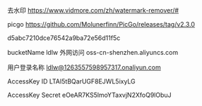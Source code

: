 去水印
https://www.vidmore.com/zh/watermark-remover/#

picgo
https://github.com/Molunerfinn/PicGo/releases/tag/v2.3.0

d5abc7210dce76542a9ba72e56d11f5c

bucketName
ldlw
外网访问
oss-cn-shenzhen.aliyuncs.com

用户登录名称
ldlw@1263557598957317.onaliyun.com
	
AccessKey ID
LTAI5tBQarUGF8EJWL5ixyLG

AccessKey Secret
eOeAR7KS5lmoYTaxvjN2XfoQ9lObuJ